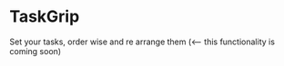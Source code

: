 # TaskGrip
Set your tasks, order wise and re arrange them (&lt;-- this functionality is coming soon)
